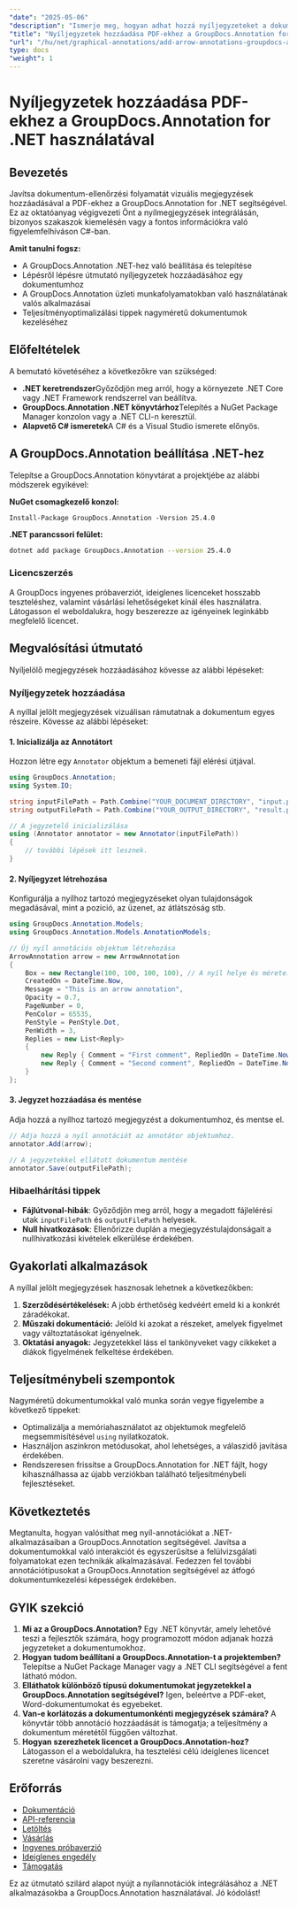 ```yaml
---
"date": "2025-05-06"
"description": "Ismerje meg, hogyan adhat hozzá nyíljegyzeteket a dokumentumaihoz a GroupDocs.Annotation for .NET segítségével. Ez az útmutató lépésről lépésre bemutatja a kódpéldákkal ellátott utasításokat."
"title": "Nyíljegyzetek hozzáadása PDF-ekhez a GroupDocs.Annotation for .NET használatával"
"url": "/hu/net/graphical-annotations/add-arrow-annotations-groupdocs-annotation-dotnet/"
type: docs
"weight": 1
---
```


# Nyíljegyzetek hozzáadása PDF-ekhez a GroupDocs.Annotation for .NET használatával

## Bevezetés
Javítsa dokumentum-ellenőrzési folyamatát vizuális megjegyzések hozzáadásával a PDF-ekhez a GroupDocs.Annotation for .NET segítségével. Ez az oktatóanyag végigvezeti Önt a nyílmegjegyzések integrálásán, bizonyos szakaszok kiemelésén vagy a fontos információkra való figyelemfelhíváson C#-ban. 

**Amit tanulni fogsz:**
- A GroupDocs.Annotation .NET-hez való beállítása és telepítése
- Lépésről lépésre útmutató nyíljegyzetek hozzáadásához egy dokumentumhoz
- A GroupDocs.Annotation üzleti munkafolyamatokban való használatának valós alkalmazásai
- Teljesítményoptimalizálási tippek nagyméretű dokumentumok kezeléséhez

## Előfeltételek
A bemutató követéséhez a következőkre van szükséged:
- **.NET keretrendszer**Győződjön meg arról, hogy a környezete .NET Core vagy .NET Framework rendszerrel van beállítva.
- **GroupDocs.Annotation .NET könyvtárhoz**Telepítés a NuGet Package Manager konzolon vagy a .NET CLI-n keresztül.
- **Alapvető C# ismeretek**A C# és a Visual Studio ismerete előnyös.

## A GroupDocs.Annotation beállítása .NET-hez
Telepítse a GroupDocs.Annotation könyvtárat a projektjébe az alábbi módszerek egyikével:

**NuGet csomagkezelő konzol:**
```shell
Install-Package GroupDocs.Annotation -Version 25.4.0
```

**.NET parancssori felület:**
```bash
dotnet add package GroupDocs.Annotation --version 25.4.0
```

### Licencszerzés
A GroupDocs ingyenes próbaverziót, ideiglenes licenceket hosszabb teszteléshez, valamint vásárlási lehetőségeket kínál éles használatra. Látogasson el weboldalukra, hogy beszerezze az igényeinek leginkább megfelelő licencet.

## Megvalósítási útmutató
Nyíljelölő megjegyzések hozzáadásához kövesse az alábbi lépéseket:

### Nyíljegyzetek hozzáadása
A nyíllal jelölt megjegyzések vizuálisan rámutatnak a dokumentum egyes részeire. Kövesse az alábbi lépéseket:

#### 1. Inicializálja az Annotátort
Hozzon létre egy `Annotator` objektum a bemeneti fájl elérési útjával.
```csharp
using GroupDocs.Annotation;
using System.IO;

string inputFilePath = Path.Combine("YOUR_DOCUMENT_DIRECTORY", "input.pdf");
string outputFilePath = Path.Combine("YOUR_OUTPUT_DIRECTORY", "result.pdf");

// A jegyzetelő inicializálása
using (Annotator annotator = new Annotator(inputFilePath))
{
    // további lépések itt lesznek.
}
```

#### 2. Nyíljegyzet létrehozása
Konfigurálja a nyílhoz tartozó megjegyzéseket olyan tulajdonságok megadásával, mint a pozíció, az üzenet, az átlátszóság stb.
```csharp
using GroupDocs.Annotation.Models;
using GroupDocs.Annotation.Models.AnnotationModels;

// Új nyíl annotációs objektum létrehozása
ArrowAnnotation arrow = new ArrowAnnotation
{
    Box = new Rectangle(100, 100, 100, 100), // A nyíl helye és mérete.
    CreatedOn = DateTime.Now,
    Message = "This is an arrow annotation",
    Opacity = 0.7,
    PageNumber = 0, 
    PenColor = 65535,
    PenStyle = PenStyle.Dot,
    PenWidth = 3,
    Replies = new List<Reply>
    {
        new Reply { Comment = "First comment", RepliedOn = DateTime.Now },
        new Reply { Comment = "Second comment", RepliedOn = DateTime.Now }
    }
};
```

#### 3. Jegyzet hozzáadása és mentése
Adja hozzá a nyílhoz tartozó megjegyzést a dokumentumhoz, és mentse el.
```csharp
// Adja hozzá a nyíl annotációt az annotátor objektumhoz.
annotator.Add(arrow);

// A jegyzetekkel ellátott dokumentum mentése
annotator.Save(outputFilePath);
```

### Hibaelhárítási tippek
- **Fájlútvonal-hibák**: Győződjön meg arról, hogy a megadott fájlelérési utak `inputFilePath` és `outputFilePath` helyesek.
- **Null hivatkozások**: Ellenőrizze duplán a megjegyzéstulajdonságait a nullhivatkozási kivételek elkerülése érdekében.

## Gyakorlati alkalmazások
A nyíllal jelölt megjegyzések hasznosak lehetnek a következőkben:
1. **Szerződésértékelések:** A jobb érthetőség kedvéért emeld ki a konkrét záradékokat.
2. **Műszaki dokumentáció:** Jelöld ki azokat a részeket, amelyek figyelmet vagy változtatásokat igényelnek.
3. **Oktatási anyagok:** Jegyzetekkel láss el tankönyveket vagy cikkeket a diákok figyelmének felkeltése érdekében.

## Teljesítménybeli szempontok
Nagyméretű dokumentumokkal való munka során vegye figyelembe a következő tippeket:
- Optimalizálja a memóriahasználatot az objektumok megfelelő megsemmisítésével `using` nyilatkozatok.
- Használjon aszinkron metódusokat, ahol lehetséges, a válaszidő javítása érdekében.
- Rendszeresen frissítse a GroupDocs.Annotation for .NET fájlt, hogy kihasználhassa az újabb verziókban található teljesítménybeli fejlesztéseket.

## Következtetés
Megtanulta, hogyan valósíthat meg nyíl-annotációkat a .NET-alkalmazásaiban a GroupDocs.Annotation segítségével. Javítsa a dokumentumokkal való interakciót és egyszerűsítse a felülvizsgálati folyamatokat ezen technikák alkalmazásával. Fedezzen fel további annotációtípusokat a GroupDocs.Annotation segítségével az átfogó dokumentumkezelési képességek érdekében.

## GYIK szekció
1. **Mi az a GroupDocs.Annotation?**
   Egy .NET könyvtár, amely lehetővé teszi a fejlesztők számára, hogy programozott módon adjanak hozzá jegyzeteket a dokumentumokhoz.
2. **Hogyan tudom beállítani a GroupDocs.Annotation-t a projektemben?**
   Telepítse a NuGet Package Manager vagy a .NET CLI segítségével a fent látható módon.
3. **Elláthatok különböző típusú dokumentumokat jegyzetekkel a GroupDocs.Annotation segítségével?**
   Igen, beleértve a PDF-eket, Word-dokumentumokat és egyebeket.
4. **Van-e korlátozás a dokumentumonkénti megjegyzések számára?**
   A könyvtár több annotáció hozzáadását is támogatja; a teljesítmény a dokumentum méretétől függően változhat.
5. **Hogyan szerezhetek licencet a GroupDocs.Annotation-hoz?**
   Látogasson el a weboldalukra, ha tesztelési célú ideiglenes licencet szeretne vásárolni vagy beszerezni.

## Erőforrás
- [Dokumentáció](https://docs.groupdocs.com/annotation/net/)
- [API-referencia](https://reference.groupdocs.com/annotation/net/)
- [Letöltés](https://releases.groupdocs.com/annotation/net/)
- [Vásárlás](https://purchase.groupdocs.com/buy)
- [Ingyenes próbaverzió](https://releases.groupdocs.com/annotation/net/)
- [Ideiglenes engedély](https://purchase.groupdocs.com/temporary-license/)
- [Támogatás](https://forum.groupdocs.com/c/annotation/) 

Ez az útmutató szilárd alapot nyújt a nyílannotációk integrálásához a .NET alkalmazásokba a GroupDocs.Annotation használatával. Jó kódolást!